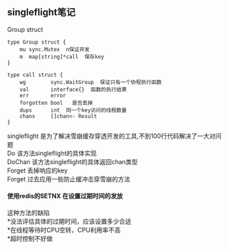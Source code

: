 ## singleflight笔记

Group struct
```
type Group struct {
	mu sync.Mutex  n保证并发
	m  map[string]*call  保存key
}
```

```
type call struct {
	wg        sync.WaitGroup  保证只有一个协程执行函数
	val       interface{}  函数的执行结果
	err       error
	forgotten bool   是否丢掉
	dups      int  同一个key访问的线程数量
	chans     []chan<- Result
}
```

singleflight 是为了解决雪崩缓存穿透开发的工具,不到100行代码解决了一大对问题  
Do 该方法singleflight的具体实现  
DoChan  该方法singleflight的具体返回chan类型  
Forget 丢掉响应的key  
Forget 过去应用一些防止缓冲击穿雪崩的方法  

#### 使用redis的SETNX 在设置过期时间的发放  
这种方法的缺陷  
    *没法评估具体的过期时间，应该设置多少合适  
    *在线程等待时CPU空转，CPU利用率不高  
    *超时控制不好做  
